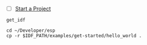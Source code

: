 - [ ] [Start a Project](https://docs.espressif.com/projects/esp-idf/en/latest/esp32s3/get-started/linux-macos-setup.html#start-a-project)

```
get_idf
```

```
cd ~/Developer/esp
cp -r $IDF_PATH/examples/get-started/hello_world .
```
